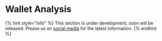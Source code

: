 # Wallet Analysis

{% hint style="info" %}
This section is under development, soon will be released. Please us on [social media](../../../contact-us/social-media-link/) for the latest information.
{% endhint %}
